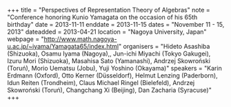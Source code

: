 +++
title = "Perspectives of Representation Theory of Algebras"
note = "Conference honoring Kunio Yamagata on the occasion of his 65th birthday"
date = 2013-11-11
enddate = 2013-11-15
dates = "November 11 - 15, 2013"
dateadded = 2013-04-21
location = "Nagoya University, Japan"
webpage = "http://www.math.nagoya-u.ac.jp/~iyama/Yamagata65/index.html"
organisers = "Hideto Asashiba (Shizuoka), Osamu Iyama (Nagoya),, Jun-ichi Miyachi (Tokyo Gakugei), Izuru Mori (Shizuoka), Masahisa Sato (Yamanashi), Andrzej Skowroński (Toruń), Morio Uematsu (Jobu), Yuji Yoshino (Okayama)"
speakers = "Karin Erdmann (Oxford), Otto Kerner (Düsseldorf), Helmut Lenzing (Paderborn), Idun Reiten (Trondheim), Claus Michael Ringel (Bielefeld), Andrzej Skowroński (Toruń), Changchang Xi (Beijing), Dan Zacharia (Syracuse)"
+++
